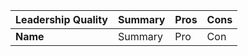 Leadership Quality | Summary | Pros | Cons
------------ | ------------ | ------------ | ------------
**Name** | Summary | Pro | Con


